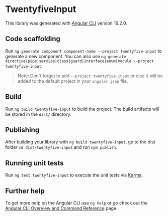 # TwentyfiveInput

This library was generated with [Angular CLI](https://github.com/angular/angular-cli) version 16.2.0.

## Code scaffolding

Run `ng generate component component-name --project twentyfive-input` to generate a new component. You can also use `ng generate directive|pipe|service|class|guard|interface|enum|module --project twentyfive-input`.
> Note: Don't forget to add `--project twentyfive-input` or else it will be added to the default project in your `angular.json` file. 

## Build

Run `ng build twentyfive-input` to build the project. The build artifacts will be stored in the `dist/` directory.

## Publishing

After building your library with `ng build twentyfive-input`, go to the dist folder `cd dist/twentyfive-input` and run `npm publish`.

## Running unit tests

Run `ng test twentyfive-input` to execute the unit tests via [Karma](https://karma-runner.github.io).

## Further help

To get more help on the Angular CLI use `ng help` or go check out the [Angular CLI Overview and Command Reference](https://angular.io/cli) page.
